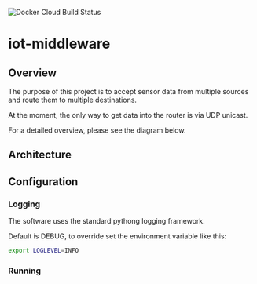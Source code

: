 ![Docker Cloud Build Status](https://img.shields.io/docker/cloud/build/devfire/iot-middleware?style=for-the-badge)

# iot-middleware

## Overview
The purpose of this project is to accept sensor data from multiple sources and route them to multiple destinations.

At the moment, the only way to get data into the router is via UDP unicast.

For a detailed overview, please see the diagram below.

## Architecture

## Configuration
### Logging
The software uses the standard pythong logging framework. 

Default is DEBUG, to override set the environment variable like this:
```bash
export LOGLEVEL=INFO
```

### Running